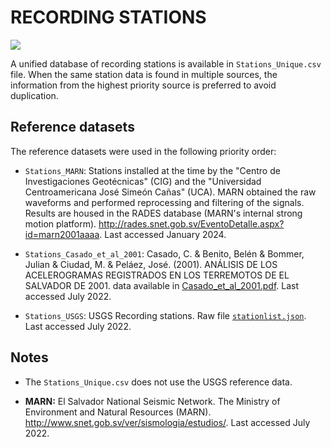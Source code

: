# RECORDING STATIONS

![](recording_stations.png)

A unified database of recording stations is available in `Stations_Unique.csv` file.
When the same station data is found in multiple sources, the information from the highest priority source is preferred to avoid duplication.


## Reference datasets

The reference datasets were used in the following priority order:

- `Stations_MARN`: Stations installed at the time by the "Centro de Investigaciones Geotécnicas" (CIG) and the "Universidad Centroamericana José Simeón Cañas" (UCA). MARN obtained the raw waveforms and performed reprocessing and filtering of the signals. Results are housed in the RADES database (MARN's internal strong motion platform). http://rades.snet.gob.sv/EventoDetalle.aspx?id=marn2001aaaa. Last accessed January 2024. 

- `Stations_Casado_et_al_2001`: Casado, C. & Benito, Belén & Bommer, Julian & Ciudad, M. & Peláez, José. (2001). ANÁLISIS DE LOS ACELEROGRAMAS REGISTRADOS EN LOS TERREMOTOS DE EL SALVADOR DE 2001. data available in [Casado_et_al_2001.pdf](https://www.researchgate.net/publication/251945282_ANALISIS_DE_LOS_ACELEROGRAMAS_REGISTRADOS_EN_LOS_TERREMOTOS_DE_EL_SALVADOR_DE_2001). Last accessed July 2022.

- `Stations_USGS`: USGS Recording stations. Raw file [`stationlist.json`](https://earthquake.usgs.gov/product/shakemap/usp000a7m5/atlas/1612199372307/download/stationlist.json). Last accessed July 2022.


## Notes

- The `Stations_Unique.csv` does not use the USGS reference data.

- **MARN:** El Salvador National Seismic Network. The Ministry of Environment and Natural Resources (MARN). http://www.snet.gob.sv/ver/sismologia/estudios/. Last accessed July 2022. 